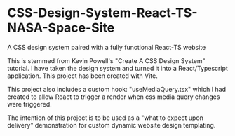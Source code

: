# CSS-Design-System-React-TS-NASA-Space-Site
A CSS design system paired with a fully functional React-TS website

This is stemmed from Kevin Powell's "Create A CSS Design System" tutorial. I have taken the design system and turned it into a React/Typescript application.
This project has been created with Vite.

This project also includes a custom hook: "useMediaQuery.tsx" which I had created to allow React to trigger a render when css media query changes were triggered.

The intention of this project is to be used as a "what to expect upon delivery" demonstration for custom dynamic website design templating.
